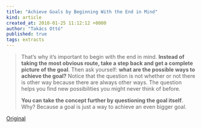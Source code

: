 ```yaml
---
title: "Achieve Goals by Beginning With the End in Mind"
kind: article
created_at: 2010-01-25 11:12:12 +0000
author: "Takács Ottó"
published: true
tags: extracts
---
```

<blockquote> <p>That’s why it’s important to begin with the end in mind. <strong>Instead of taking the most obvious route, take a step back and get a complete picture of the goal</strong>. Then ask yourself: <strong>what are the possible ways to achieve the goal?</strong> Notice that the question is not whether or not there is other way because there are always other ways. The question helps you find new possibilities you might never think of before.</p> <p><strong>You can take the concept further by questioning the goal itself</strong>. Why? Because a goal is just a way to achieve an even bigger goal.</p> </blockquote> <p><a href="http://www.lifeoptimizer.org/2009/05/07/achieve-goals-by-beginning-with-the-end-in-mind/">Original</a></p>

<div class='old-comments'></div>